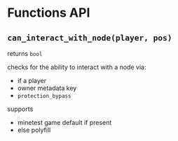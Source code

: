 # Functions API

## `can_interact_with_node(player, pos)`

returns `bool`

checks for the ability to interact with a node via:

* if a player
* owner metadata key
* `protection_bypass`

supports

* minetest game default if present
* else polyfill
